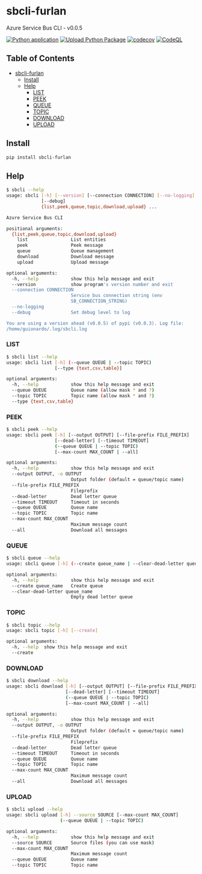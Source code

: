 # sbcli-furlan

Azure Service Bus CLI - v0.0.5

[![Python application](https://github.com/guionardo/py-servicebus-cli/actions/workflows/python-app.yml/badge.svg)](https://github.com/guionardo/py-servicebus-cli/actions/workflows/python-app.yml)
[![Upload Python Package](https://github.com/guionardo/py-servicebus-cli/actions/workflows/python-publish.yml/badge.svg)](https://github.com/guionardo/py-servicebus-cli/actions/workflows/python-publish.yml)
[![codecov](https://codecov.io/gh/guionardo/py-servicebus-cli/branch/develop/graph/badge.svg?token=DGRoPKyAwW)](https://codecov.io/gh/guionardo/py-servicebus-cli)
[![CodeQL](https://github.com/guionardo/py-servicebus-cli/actions/workflows/codeql-analysis.yml/badge.svg)](https://github.com/guionardo/py-servicebus-cli/actions/workflows/codeql-analysis.yml)

## Table of Contents

- [sbcli-furlan](#sbcli-furlan)
  - [Install](#install)
  - [Help](#help)
    - [LIST](#list)
    - [PEEK](#peek)
    - [QUEUE](#queue)
    - [TOPIC](#topic)
    - [DOWNLOAD](#download)
    - [UPLOAD](#upload)

## Install

``` bash
pip install sbcli-furlan
```

## Help

``` bash
$ sbcli --help
usage: sbcli [-h] [--version] [--connection CONNECTION] [--no-logging]
             [--debug]
             {list,peek,queue,topic,download,upload} ...

Azure Service Bus CLI

positional arguments:
  {list,peek,queue,topic,download,upload}
    list                List entities
    peek                Peek message
    queue               Queue management
    download            Download message
    upload              Upload message

optional arguments:
  -h, --help            show this help message and exit
  --version             show program's version number and exit
  --connection CONNECTION
                        Service bus connection string (env
                        SB_CONNECTION_STRING)
  --no-logging
  --debug               Set debug level to log

You are using a version ahead (v0.0.5) of pypi (v0.0.3). Log file:
/home/guionardo/.log/sbcli.log
```

### LIST

``` bash
$ sbcli list --help
usage: sbcli list [-h] (--queue QUEUE | --topic TOPIC)
                  [--type {text,csv,table}]

optional arguments:
  -h, --help            show this help message and exit
  --queue QUEUE         Queue name (allow mask * and ?)
  --topic TOPIC         Topic name (allow mask * and ?)
  --type {text,csv,table}
```

### PEEK

``` bash
$ sbcli peek --help
usage: sbcli peek [-h] [--output OUTPUT] [--file-prefix FILE_PREFIX]
                  [--dead-letter] [--timeout TIMEOUT]
                  (--queue QUEUE | --topic TOPIC)
                  [--max-count MAX_COUNT | --all]

optional arguments:
  -h, --help            show this help message and exit
  --output OUTPUT, -o OUTPUT
                        Output folder (default = queue/topic name)
  --file-prefix FILE_PREFIX
                        Fileprefix
  --dead-letter         Dead letter queue
  --timeout TIMEOUT     Timeout in seconds
  --queue QUEUE         Queue name
  --topic TOPIC         Topic name
  --max-count MAX_COUNT
                        Maximum message count
  --all                 Download all messages
```

### QUEUE

``` bash
$ sbcli queue --help
usage: sbcli queue [-h] (--create queue_name | --clear-dead-letter queue_name)

optional arguments:
  -h, --help            show this help message and exit
  --create queue_name   Create queue
  --clear-dead-letter queue_name
                        Empty dead letter queue
```

### TOPIC

``` bash
$ sbcli topic --help
usage: sbcli topic [-h] [--create]

optional arguments:
  -h, --help  show this help message and exit
  --create
```

### DOWNLOAD

``` bash
$ sbcli download --help
usage: sbcli download [-h] [--output OUTPUT] [--file-prefix FILE_PREFIX]
                      [--dead-letter] [--timeout TIMEOUT]
                      (--queue QUEUE | --topic TOPIC)
                      [--max-count MAX_COUNT | --all]

optional arguments:
  -h, --help            show this help message and exit
  --output OUTPUT, -o OUTPUT
                        Output folder (default = queue/topic name)
  --file-prefix FILE_PREFIX
                        Fileprefix
  --dead-letter         Dead letter queue
  --timeout TIMEOUT     Timeout in seconds
  --queue QUEUE         Queue name
  --topic TOPIC         Topic name
  --max-count MAX_COUNT
                        Maximum message count
  --all                 Download all messages
```

### UPLOAD

``` bash
$ sbcli upload --help
usage: sbcli upload [-h] --source SOURCE [--max-count MAX_COUNT]
                    (--queue QUEUE | --topic TOPIC)

optional arguments:
  -h, --help            show this help message and exit
  --source SOURCE       Source files (you can use mask)
  --max-count MAX_COUNT
                        Maximum message count
  --queue QUEUE         Queue name
  --topic TOPIC         Topic name
```

